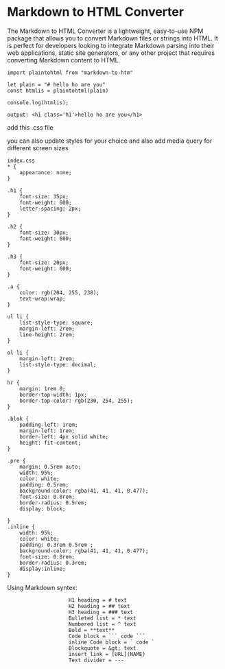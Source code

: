 # Markdown to HTML Converter

The Markdown to HTML Converter is a lightweight, easy-to-use NPM package that allows you to convert Markdown files or strings into HTML. It is perfect for developers looking to integrate Markdown parsing into their web applications, static site generators, or any other project that requires converting Markdown content to HTML.

```
import plaintohtml from "markdown-to-htm"

let plain = "# hello ho are you"
const htmlis = plaintohtml(plain)

console.log(htmlis);
```
`output: <h1 class='h1'>hello ho are you</h1>`

add this .css file

you can also update styles for your choice and also add media query for different screen sizes

```
index.css
* {
    appearance: none;
}

.h1 {
    font-size: 35px;
    font-weight: 600;
    letter-spacing: 2px;
}

.h2 {
    font-size: 30px;
    font-weight: 600;
}

.h3 {
    font-size: 20px;
    font-weight: 600;
}

.a {
    color: rgb(204, 255, 238);
    text-wrap:wrap;
}

ul li {
    list-style-type: square;
    margin-left: 2rem;
    line-height: 2rem;
}

ol li {
    margin-left: 2rem;
    list-style-type: decimal;
}

hr {
    margin: 1rem 0;
    border-top-width: 1px;
    border-top-color: rgb(230, 254, 255);
}

.blok {
    padding-left: 1rem;
    margin-left: 1rem;
    border-left: 4px solid white;
    height: fit-content;
}

.pre {
    margin: 0.5rem auto;
    width: 95%;
    color: white;
    padding: 0.5rem;
    background-color: rgba(41, 41, 41, 0.477);
    font-size: 0.8rem;
    border-radius: 0.5rem;
    display: block;
    
}
.inline {
    width: 95%;
    color: white;
    padding: 0.3rem 0.5rem ;
    background-color: rgba(41, 41, 41, 0.477);
    font-size: 0.8rem;
    border-radius: 0.3rem;
    display:inline;
}
```

Using Markdown syntex:
```
                    H1 heading = # text
                    H2 heading = ## text
                    H3 heading = ### text
                    Bulleted list = * text
                    Numbered list = ^ text
                    Bold = **text**
                    Code block = ``` code ```
                    inline Code block = ` code `
                    Blockquote = &gt; text
                    insert link = [URL](NAME)
                    Text divider = ---
```